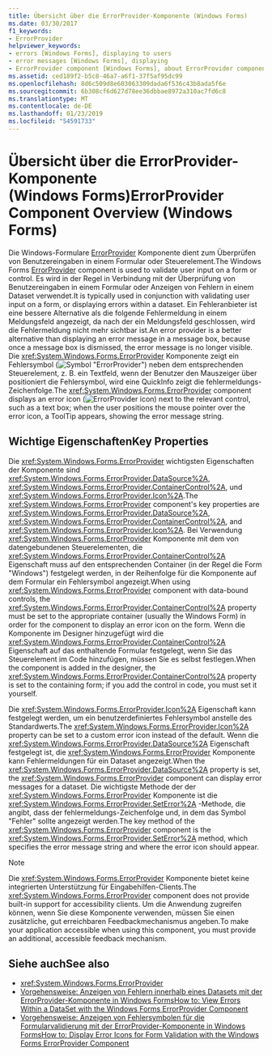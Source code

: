 ```yaml
---
title: Übersicht über die ErrorProvider-Komponente (Windows Forms)
ms.date: 03/30/2017
f1_keywords:
- ErrorProvider
helpviewer_keywords:
- errors [Windows Forms], displaying to users
- error messages [Windows Forms], displaying
- ErrorProvider component [Windows Forms], about ErrorProvider component
ms.assetid: ced189f2-b5c8-46a7-a6f1-37f5af95dc99
ms.openlocfilehash: 8d6c509d8e603063309dada6f536c43b8ada5f6e
ms.sourcegitcommit: 6b308cf6d627d78ee36dbbae8972a310ac7fd6c8
ms.translationtype: MT
ms.contentlocale: de-DE
ms.lasthandoff: 01/23/2019
ms.locfileid: "54591733"
---
```

# <a name="errorprovider-component-overview-windows-forms"></a><span data-ttu-id="69d5d-102">Übersicht über die ErrorProvider-Komponente (Windows Forms)</span><span class="sxs-lookup"><span data-stu-id="69d5d-102">ErrorProvider Component Overview (Windows Forms)</span></span>
<span data-ttu-id="69d5d-103">Die Windows-Formulare [ErrorProvider](../../../../docs/framework/winforms/controls/errorprovider-component-windows-forms.md) Komponente dient zum Überprüfen von Benutzereingaben in einem Formular oder Steuerelement.</span><span class="sxs-lookup"><span data-stu-id="69d5d-103">The Windows Forms [ErrorProvider](../../../../docs/framework/winforms/controls/errorprovider-component-windows-forms.md) component is used to validate user input on a form or control.</span></span> <span data-ttu-id="69d5d-104">Es wird in der Regel in Verbindung mit der Überprüfung von Benutzereingaben in einem Formular oder Anzeigen von Fehlern in einem Dataset verwendet.</span><span class="sxs-lookup"><span data-stu-id="69d5d-104">It is typically used in conjunction with validating user input on a form, or displaying errors within a dataset.</span></span> <span data-ttu-id="69d5d-105">Ein Fehleranbieter ist eine bessere Alternative als die folgende Fehlermeldung in einem Meldungsfeld angezeigt, da nach der ein Meldungsfeld geschlossen, wird die Fehlermeldung nicht mehr sichtbar ist.</span><span class="sxs-lookup"><span data-stu-id="69d5d-105">An error provider is a better alternative than displaying an error message in a message box, because once a message box is dismissed, the error message is no longer visible.</span></span> <span data-ttu-id="69d5d-106">Die <xref:System.Windows.Forms.ErrorProvider> Komponente zeigt ein Fehlersymbol (![Symbol "ErrorProvider"](../../../../docs/framework/winforms/controls/media/vberrorprovidericon.gif "VbErrorProviderIcon")) neben dem entsprechenden Steuerelement, z. B. ein Textfeld, wenn der Benutzer den Mauszeiger über positioniert die Fehlersymbol, wird eine QuickInfo zeigt die fehlermeldungs-Zeichenfolge.</span><span class="sxs-lookup"><span data-stu-id="69d5d-106">The <xref:System.Windows.Forms.ErrorProvider> component displays an error icon (![ErrorProvider icon](../../../../docs/framework/winforms/controls/media/vberrorprovidericon.gif "vbErrorProviderIcon")) next to the relevant control, such as a text box; when the user positions the mouse pointer over the error icon, a ToolTip appears, showing the error message string.</span></span>  
  
## <a name="key-properties"></a><span data-ttu-id="69d5d-107">Wichtige Eigenschaften</span><span class="sxs-lookup"><span data-stu-id="69d5d-107">Key Properties</span></span>  
 <span data-ttu-id="69d5d-108">Die <xref:System.Windows.Forms.ErrorProvider> wichtigsten Eigenschaften der Komponente sind <xref:System.Windows.Forms.ErrorProvider.DataSource%2A>, <xref:System.Windows.Forms.ErrorProvider.ContainerControl%2A>, und <xref:System.Windows.Forms.ErrorProvider.Icon%2A>.</span><span class="sxs-lookup"><span data-stu-id="69d5d-108">The <xref:System.Windows.Forms.ErrorProvider> component's key properties are <xref:System.Windows.Forms.ErrorProvider.DataSource%2A>, <xref:System.Windows.Forms.ErrorProvider.ContainerControl%2A>, and <xref:System.Windows.Forms.ErrorProvider.Icon%2A>.</span></span> <span data-ttu-id="69d5d-109">Bei Verwendung <xref:System.Windows.Forms.ErrorProvider> Komponente mit dem von datengebundenen Steuerelementen, die <xref:System.Windows.Forms.ErrorProvider.ContainerControl%2A> Eigenschaft muss auf den entsprechenden Container (in der Regel die Form "Windows") festgelegt werden, in der Reihenfolge für die Komponente auf dem Formular ein Fehlersymbol angezeigt.</span><span class="sxs-lookup"><span data-stu-id="69d5d-109">When using <xref:System.Windows.Forms.ErrorProvider> component with data-bound controls, the <xref:System.Windows.Forms.ErrorProvider.ContainerControl%2A> property must be set to the appropriate container (usually the Windows Form) in order for the component to display an error icon on the form.</span></span> <span data-ttu-id="69d5d-110">Wenn die Komponente im Designer hinzugefügt wird die <xref:System.Windows.Forms.ErrorProvider.ContainerControl%2A> Eigenschaft auf das enthaltende Formular festgelegt, wenn Sie das Steuerelement im Code hinzufügen, müssen Sie es selbst festlegen.</span><span class="sxs-lookup"><span data-stu-id="69d5d-110">When the component is added in the designer, the <xref:System.Windows.Forms.ErrorProvider.ContainerControl%2A> property is set to the containing form; if you add the control in code, you must set it yourself.</span></span>  
  
 <span data-ttu-id="69d5d-111">Die <xref:System.Windows.Forms.ErrorProvider.Icon%2A> Eigenschaft kann festgelegt werden, um ein benutzerdefiniertes Fehlersymbol anstelle des Standardwerts.</span><span class="sxs-lookup"><span data-stu-id="69d5d-111">The <xref:System.Windows.Forms.ErrorProvider.Icon%2A> property can be set to a custom error icon instead of the default.</span></span> <span data-ttu-id="69d5d-112">Wenn die <xref:System.Windows.Forms.ErrorProvider.DataSource%2A> Eigenschaft festgelegt ist, die <xref:System.Windows.Forms.ErrorProvider> Komponente kann Fehlermeldungen für ein Dataset angezeigt.</span><span class="sxs-lookup"><span data-stu-id="69d5d-112">When the <xref:System.Windows.Forms.ErrorProvider.DataSource%2A> property is set, the <xref:System.Windows.Forms.ErrorProvider> component can display error messages for a dataset.</span></span> <span data-ttu-id="69d5d-113">Die wichtigste Methode der der <xref:System.Windows.Forms.ErrorProvider> Komponente ist die <xref:System.Windows.Forms.ErrorProvider.SetError%2A> -Methode, die angibt, dass der fehlermeldungs-Zeichenfolge und, in dem das Symbol "Fehler" sollte angezeigt werden.</span><span class="sxs-lookup"><span data-stu-id="69d5d-113">The key method of the <xref:System.Windows.Forms.ErrorProvider> component is the <xref:System.Windows.Forms.ErrorProvider.SetError%2A> method, which specifies the error message string and where the error icon should appear.</span></span>  
  
> [!NOTE]
>  <span data-ttu-id="69d5d-114">Die <xref:System.Windows.Forms.ErrorProvider> Komponente bietet keine integrierten Unterstützung für Eingabehilfen-Clients.</span><span class="sxs-lookup"><span data-stu-id="69d5d-114">The <xref:System.Windows.Forms.ErrorProvider> component does not provide built-in support for accessibility clients.</span></span> <span data-ttu-id="69d5d-115">Um die Anwendung zugreifen können, wenn Sie diese Komponente verwenden, müssen Sie einen zusätzliche, gut erreichbaren Feedbackmechanismus angeben.</span><span class="sxs-lookup"><span data-stu-id="69d5d-115">To make your application accessible when using this component, you must provide an additional, accessible feedback mechanism.</span></span>  
  
## <a name="see-also"></a><span data-ttu-id="69d5d-116">Siehe auch</span><span class="sxs-lookup"><span data-stu-id="69d5d-116">See also</span></span>
- <xref:System.Windows.Forms.ErrorProvider>
- [<span data-ttu-id="69d5d-117">Vorgehensweise: Anzeigen von Fehlern innerhalb eines Datasets mit der ErrorProvider-Komponente in Windows Forms</span><span class="sxs-lookup"><span data-stu-id="69d5d-117">How to: View Errors Within a DataSet with the Windows Forms ErrorProvider Component</span></span>](../../../../docs/framework/winforms/controls/view-errors-within-a-dataset-with-wf-errorprovider-component.md)
- [<span data-ttu-id="69d5d-118">Vorgehensweise: Anzeigen von Fehlersymbolen für die Formularvalidierung mit der ErrorProvider-Komponente in Windows Forms</span><span class="sxs-lookup"><span data-stu-id="69d5d-118">How to: Display Error Icons for Form Validation with the Windows Forms ErrorProvider Component</span></span>](../../../../docs/framework/winforms/controls/display-error-icons-for-form-validation-with-wf-errorprovider.md)
